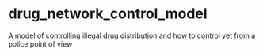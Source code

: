 # drug_network_control_model
A model of controlling illegal drug distribution and how to control yet from a police point of view
